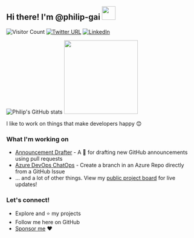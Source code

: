 ## Hi there! I'm @philip-gai <img src="https://user-images.githubusercontent.com/17363579/130145130-e5496302-0a6a-464f-ab10-cad7018b5791.gif" width="36">

![Visitor Count](https://komarev.com/ghpvc/?username=philip-gai)
[![Twitter URL](https://img.shields.io/twitter/url?label=Twitter&style=social&url=https%3A%2F%2Ftwitter.com%2Fphilipgai_dev%2Fwith_replies)](https://twitter.com/philipgai_dev/with_replies)
[![LinkedIn](https://img.shields.io/badge/LinkedIn-in-blue)](https://www.linkedin.com/in/philipgai/)

![Philip's GitHub stats](https://github-readme-stats.vercel.app/api?username=philip-gai&count_private=true&show_icons=true)
<img src="https://github-readme-stats.vercel.app/api/top-langs/?username=philip-gai&layout=compact" height="195">

I like to work on things that make developers happy 😊

### What I'm working on
- [Announcement Drafter](https://github.com/philip-gai/announcement-drafter) - A 🤖 for drafting new GitHub announcements using pull requests
- [Azure DevOps ChatOps](https://github.com/philip-gai/github-ado-chatops) - Create a branch in an Azure Repo directly from a GitHub Issue
- ... and a lot of other things. View my [public project board](https://github.com/users/philip-gai/projects/4) for live updates!
 

### Let's connect!
- Explore and ⭐ my projects
- Follow me here on GitHub
- [Sponsor me](https://github.com/sponsors/philip-gai) :heart:

